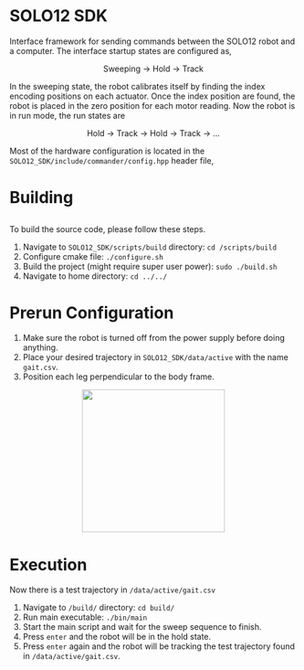 # SOLO12 SDK
Interface framework for sending commands between the SOLO12 robot and a computer. The interface startup states are configured as, 
<p align="center">
Sweeping -> Hold -> Track
</p>
In the sweeping state, the robot calibrates itself by finding the index encoding positions on each actuator. Once the index position are found, the robot is placed in the zero position for each motor reading. Now the robot is in run mode, the run states are
<p align="center">
Hold -> Track -> Hold -> Track -> ...
</p>

Most of the hardware configuration is located in the `SOLO12_SDK/include/commander/config.hpp` header file, 


#  Building
## 
To build the source code, please follow these steps.

1. Navigate to `SOLO12_SDK/scripts/build` directory: `cd /scripts/build`
2. Configure cmake file: `./configure.sh`
3. Build the project (might require super user power): `sudo ./build.sh` 
4. Navigate to home directory: `cd ../../`

# Prerun Configuration
1. Make sure the robot is turned off from the power supply before doing anything.
2. Place your desired trajectory in `SOLO12_SDK/data/active` with the name `gait.csv`. 
3. Position each leg perpendicular to the body frame.
<p align="center">
<img src=./data/assets/IMG_5731.png width="250" height="250">
</p>



# Execution
Now there is a test trajectory in `/data/active/gait.csv`

1. Navigate to `/build/` directory: `cd build/`
2. Run main executable: `./bin/main`
3. Start the main script and wait for the sweep sequence to finish.
4. Press `enter` and the robot will be in the hold state.
5. Press `enter` again and the robot will be tracking the test trajectory found in `/data/active/gait.csv`.